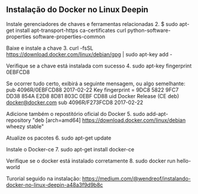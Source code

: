 ## Instalação do Docker no Linux Deepin

Instale gerenciadores de chaves e ferramentas relacionadas
2. $ sudo apt-get install apt-transport-https ca-certificates curl python-software-properties software-properties-common

Baixe e instale a chave 
3. curl -fsSL https://download.docker.com/linux/debian/gpg | sudo apt-key add -

Verifique se a chave está instalada com sucesso
4. sudo apt-key fingerprint 0EBFCD8

Se ocorrer tudo certo, exibirá a seguinte mensagem, ou algo semelhante:
pub 4096R/0EBFCD88 2017-02-22 Key fingerprint = 9DC8 5822 9FC7 DD38 854A E2D8 8D81 803C 0EBF CD88 
 uid Docker Release (CE deb) <docker@docker.com> 
 sub 4096R/F273FCD8 2017-02-22

Adicione também o repostitório oficial do Docker
5. sudo add-apt-repository "deb [arch=amd64] https://download.docker.com/linux/debian wheezy stable"

Atualize os pacotes
6. sudo apt-get update

Instale o Docker-ce
7. sudo apt-get install docker-ce

Verifique se o docker está instalado corretamente
8. sudo docker run hello-world


Turorial seguido na instalação:
https://medium.com/@wendreof/instalando-docker-no-linux-deepin-a48a3f9d9b8c